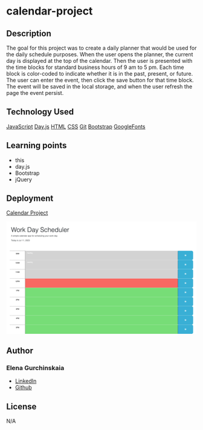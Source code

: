 # calendar-project

## Description

The goal for this project was to create a daily planner that would
be used for the daily schedule purposes.
When the user opens the planner, the current day is displayed at the top
of the calendar.
Then the user is presented with the time blocks for standard business hours
of 9 am to 5 pm.
Each time block is color-coded to indicate whether it is in the past, present, or future.
The user can enter the event, then click the save button for that time block. The event will be saved in the local storage, and when the user refresh the page the event persist.

## Technology Used

[JavaScript](!--https://developer.mozilla.org/en-US/docs/Web/JavaScript--)
[Day.js](!--https://day.js.org--)
[HTML](!--https://developer.mozilla.org/en-US/docs/Web/HTML--)
[CSS](!--https://developer.mozilla.org/en-US/docs/Web/CSS--)
[Git](!--https://git-scm.com--)
[Bootstrap](!--https://getbootstrap.com/docs/5.3/getting-started/introduction--)
[GoogleFonts](!--https://fonts.google.com--)

## Learning points

- this
- day.js
- Bootstrap
- jQuery

## Deployment

[Calendar Project](https://elenagurchinskaia.github.io/calendar-project/)

![alt text](./assets/images/work-day-scheduler.png)

## Author

### Elena Gurchinskaia

- [LinkedIn](https://www.linkedin.com/in/elena-gurchinskaia-4969ab104/)
- [Github](https://github.com/elenagurchinskaia/)

## License

N/A
